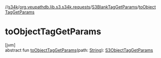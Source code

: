 //[s34k](../../../index.md)/[org.veupathdb.lib.s3.s34k.requests](../index.md)/[S3BlankTagGetParams](index.md)/[toObjectTagGetParams](to-object-tag-get-params.md)

# toObjectTagGetParams

[jvm]\
abstract fun [toObjectTagGetParams](to-object-tag-get-params.md)(path: [String](https://kotlinlang.org/api/latest/jvm/stdlib/kotlin/-string/index.html)): [S3ObjectTagGetParams](../../org.veupathdb.lib.s3.s34k.requests.object/-s3-object-tag-get-params/index.md)
